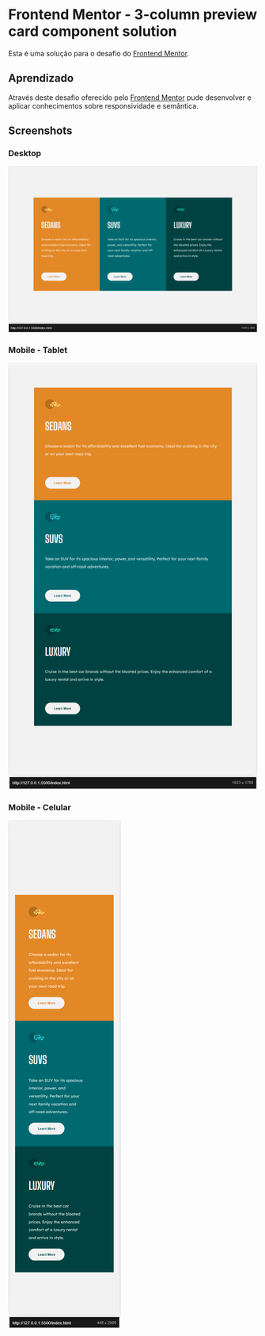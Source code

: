# Frontend Mentor - 3-column preview card component solution

Esta é uma solução para o desafio do [Frontend Mentor](https://www.frontendmentor.io/challenges/3column-preview-card-component-pH92eAR2-). 

## Aprendizado

Através deste desafio oferecido pelo [Frontend Mentor](https://www.frontendmentor.io) pude desenvolver e aplicar conhecimentos sobre responsividade e semântica.

## Screenshots
### Desktop
![Design preview Desktop](./screenshots/desktop.png)
### Mobile - Tablet
![Design preview Tablet](./screenshots/tablet.png)
### Mobile - Celular
![Design preview Desktop](./screenshots/mobile.png)

